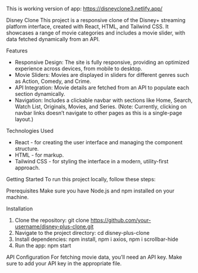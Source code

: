 This is working version of app: https://disneyclone3.netlify.app/

Disney Clone
This project is a responsive clone of the Disney+ streaming platform interface, created with React, HTML, and Tailwind CSS. It showcases a range of movie categories and includes a movie slider, with data fetched dynamically from an API.

Features
- Responsive Design: The site is fully responsive, providing an optimized experience across devices, from mobile to desktop.
- Movie Sliders: Movies are displayed in sliders for different genres such as Action, Comedy, and Crime.
- API Integration: Movie details are fetched from an API to populate each section dynamically.
- Navigation: Includes a clickable navbar with sections like Home, Search, Watch List, Originals, Movies, and Series. (Note: Currently, clicking on navbar links doesn’t navigate to other pages as this is a single-page layout.)

Technologies Used
- React - for creating the user interface and managing the component structure.
- HTML - for markup.
- Tailwind CSS - for styling the interface in a modern, utility-first approach.

Getting Started
To run this project locally, follow these steps:

Prerequisites
Make sure you have Node.js and npm installed on your machine.

Installation
1. Clone the repository: git clone https://github.com/your-username/disney-plus-clone.git
2. Navigate to the project directory: cd disney-plus-clone
3. Install dependencies: npm install, npm i axios, npm i scrollbar-hide
4. Run the app: npm start

API Configuration
For fetching movie data, you’ll need an API key. Make sure to add your API key in the appropriate file.
